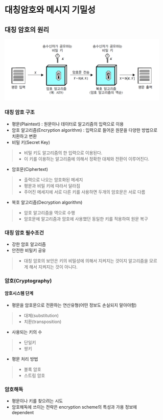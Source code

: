 # 대칭암호와 메시지 기밀성
## 대칭 암호의 원리
![대칭 암호 원리](https://github.com/kimseungdeok/2021_2_JNU/blob/main/Information_Security/images/Symmetric_Encryption.jpg)
### 대칭 암호 구조
- 평문(Plaintext) : 원문이나 데이터로 알고리즘의 입력으로 이용
- 암호 알고리즘(Encryption algorithm) : 입력으로 들어온 원문을 다양한 방법으로 치환하고 변환
- 비밀 키(Secret Key)
>- 비밀 키도 알고리즘의 한 입력으로 이용된다.
>- 이 키를 이용하는 알고리즘에 의해서 정확한 대체와 전환이 이루어진다.
- 암호문(Ciphertext)
>- 출력으로 나오는 암호화된 메세지
>- 평문과 비밀 키에 따라서 달라짐
>- 주어진 메세지에 서로 다른 키를 사용하면 두개의 암호문은 서로 다름
- 복호 알고리즘(Decryption algorithm)
>- 암호 알고리즘을 역으로 수행
>- 암호문에 알고리즘과 암호에 사용했던 동일한 키를 적용하여 원문 복구
### 대칭 암호 필수조건
- 강한 암호 알고리즘
- 안전한 비밀키 공유
>- 대칭 암호의 보안은 키의 비밀성에 의해서 지켜지는 것이지 알고리즘을 모르게 해서 지켜지는 것이 아니다.
### 암호(Cryptography)
#### 암호시스템 단계
- 평문을 암호문으로 전환하는 연산유형(어떤 정보도 손실되지 말아야함)
>- 대체(substitution)
>- 치환(transposition)
- 사용되는 키의 수
>- 단일키
>- 쌍키
- 평문 처리 방법
>- 블록 암호
>- 스트림 암호

### 암호해독
- 평문이나 키를 찾으려는 시도
- 암호해독에 쓰이는 전략은 encryption scheme의 특성과 가용 정보에 dependent

